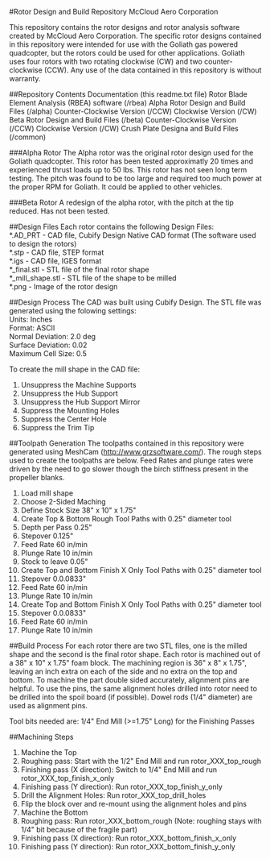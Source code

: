 #Rotor Design and Build Repository
McCloud Aero Corporation

This repository contains the rotor designs and rotor analysis software created by McCloud Aero Corporation. The specific rotor designs contained in this repository were intended for use with the Goliath gas powered quadcopter, but the rotors could be used for other applications.  Goliath uses four rotors with two rotating clockwise (CW) and two counter-clockwise (CCW).  Any use of the data contained in this repository is without warranty.

##Repository Contents
 Documentation (this readme.txt file)
 Rotor Blade Element Analysis (RBEA) software (/rbea)
 Alpha Rotor Design and Build Files (/alpha)
  Counter-Clockwise Version (/CCW)
  Clockwise Version (/CW)
 Beta Rotor Design and Build Files  (/beta)
  Counter-Clockwise Version (/CCW)
  Clockwise Version (/CW)
 Crush Plate Designa and Build Files (/common)

###Alpha Rotor
The Alpha rotor was the original rotor design used for the Goliath quadcopter. This rotor has been tested approximatly 20 times and experienced thrust loads up to 50 lbs. This rotor has not seen long term testing. The pitch was found to be too large and required too much power at the proper RPM for Goliath. It could be applied to other vehicles.

###Beta Rotor
A redesign of the alpha rotor, with the pitch at the tip reduced.  Has not been tested.
 
##Design Files
Each rotor contains the following Design Files:<br>
 *.AD_PRT		- CAD file, Cubify Design Native CAD format (The software used to design the rotors)<br>
 *.stp			- CAD file, STEP format<br>
 *.igs			- CAD file, IGES format<br>
 *_final.stl		- STL file of the final rotor shape<br>
 *_mill_shape.stl	- STL file of the shape to be milled<br>
 *.png			- Image of the rotor design<br>
 
##Design Process
The CAD was built using Cubify Design. The STL file was generated using the folowing settings:<br>
 Units: Inches<br>
 Format: ASCII<br>
 Normal Deviation: 2.0 deg<br>
 Surface Deviation: 0.02<br>
 Maximum Cell Size: 0.5<br>

To create the mill shape in the CAD file:<br>
 1. Unsuppress the Machine Supports
 2. Unsuppress the Hub Support
 3. Unsuppress the Hub Support Mirror
 4. Suppress the Mounting Holes
 5. Suppress the Center Hole
 6. Suppress the Trim Tip

##Toolpath Generation
The toolpaths contained in this repository were generated using MeshCam (http://www.grzsoftware.com/). The rough steps used to create the toolpaths are below.  Feed Rates and plunge rates were driven by the need to go slower though the birch stiffness present in the propeller blanks.

 1. Load mill shape
 2. Choose 2-Sided Maching
 3. Define Stock Size 38" x 10" x 1.75"
 4. Create Top & Bottom Rough Tool Paths with 0.25" diameter tool
  1. Depth per Pass 0.25"
  2. Stepover 0.125"
  3. Feed Rate 60 in/min 
  4. Plunge Rate 10 in/min
  5. Stock to leave 0.05"
 5. Create Top and Bottom Finish X Only Tool Paths with 0.25" diameter tool
  1. Stepover 0.0.0833"
  2. Feed Rate 60 in/min 
  3. Plunge Rate 10 in/min
 6. Create Top and Bottom Finish X Only Tool Paths with 0.25" diameter tool
  1. Stepover 0.0.0833"
  2. Feed Rate 60 in/min 
  3. Plunge Rate 10 in/min

##Build Process
For each rotor there are two STL files, one is the milled shape and the second is the final rotor shape. Each rotor is machined out of a 38" x 10" x 1.75" foam block.  The machining region is 36" x 8" x 1.75", leaving an inch extra on each of the side and no extra on the top and bottom. To machine the part double sided accurately, alignment pins are helpful.  To use the pins, the same alignment holes drilled into rotor need to be drilled into the spoil board (if possible).  Dowel rods (1/4" diameter) are used as alignment pins.

Tool bits needed are:
1/4" End Mill  (>=1.75" Long) for the Finishing Passes

##Machining Steps
 1. Machine the Top
  1. Roughing pass: Start with the 1/2" End Mill and run rotor_XXX_top_rough
  2. Finishing pass (X direction): Switch to 1/4" End Mill and run rotor_XXX_top_finish_x_only
  3. Finishing pass (Y direction): Run rotor_XXX_top_finish_y_only
  4. Drill the Alignment Holes: Run rotor_XXX_top_drill_holes
 2. Flip the block over and re-mount using the alignment holes and pins
 3. Machine the Bottom
  1. Roughing pass: Run rotor_XXX_bottom_rough (Note: roughing stays with 1/4" bit because of the fragile part)
  2. Finishing pass (X direction): Run rotor_XXX_bottom_finish_x_only
  3. Finishing pass (Y direction): Run rotor_XXX_bottom_finish_y_only
